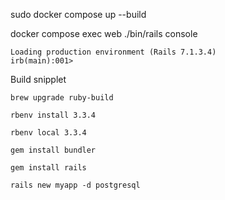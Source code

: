 sudo docker compose up --build


docker compose exec web ./bin/rails console

```
Loading production environment (Rails 7.1.3.4)
irb(main):001> 
```

Build snipplet 
```
brew upgrade ruby-build

rbenv install 3.3.4

rbenv local 3.3.4

gem install bundler

gem install rails

rails new myapp -d postgresql
```